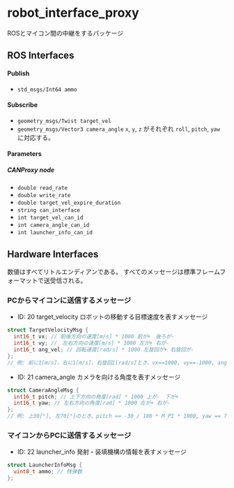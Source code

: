 # robot_interface_proxy
ROSとマイコン間の中継をするパッケージ

## ROS Interfaces
#### Publish
- `std_msgs/Int64 ammo`

#### Subscribe
- `geometry_msgs/Twist target_vel`
- `geometry_msgs/Vector3 camera_angle`
`x`, `y`, `z` がそれぞれ `roll`, `pitch`, `yaw` に対応する。


#### Parameters
##### CANProxy node
- `double read_rate`
- `double write_rate`
- `double target_vel_expire_duration`
- `string can_interface`
- `int target_vel_can_id`
- `int camera_angle_can_id`
- `int launcher_info_can_id`


## Hardware Interfaces

数値はすべてリトルエンディアンである。
すべてのメッセージは標準フレームフォーマットで送受信される。


### PCからマイコンに送信するメッセージ
* ID: 20 target_velocity
ロボットの移動する目標速度を表すメッセージ
```c++
struct TargetVelocityMsg {
  int16_t vx; // 前後方向の速度[m/s] * 1000 前が+　後ろが-
  int16_t vy; //　左右方向の速度[m/s] * 1000 左が+ 右が-
  int16_t ang_vel; // 回転速度[rad/s] * 1000 左旋回が+ 右旋回が-
};
// 例: 前に1[m/s]、右に1[m/s]、右旋回1[rad/s]とき、vx==1000, vy==-1000, ang_vel==-1000
```

* ID: 21 camera_angle
カメラを向ける角度を表すメッセージ
```c++
struct CameraAngleMsg {
  int16_t pitch; // 上下方向の角度[rad] * 1000 上が-　下が+
  int16_t yaw; // 左右方向の角度[rad] * 1000 左が+ 右が-
};
// 例: 上30[°], 左70[°]のとき、pitch == -30 / 180 * M_PI * 1000, yaw == 70 / 180 * M_PI * 1000
```

### マイコンからPCに送信するメッセージ
* ID: 22 launcher_info
発射・装填機構の情報を表すメッセージ
```c++
struct LauncherInfoMsg {
  uint8_t ammo; // 残弾数
};
```
